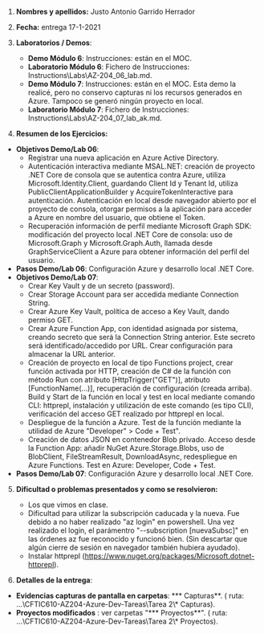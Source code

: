 1. **Nombres y apellidos:** Justo Antonio Garrido Herrador

2. **Fecha:** entrega 17-1-2021

3. **Laboratorios / Demos**: 
   - **Demo Módulo 6**: Instrucciones: están en el MOC.
   - **Laboratorio Módulo 6**: Fichero de Instrucciones: Instructions\Labs\AZ-204_06_lab.md.
   - **Demo Módulo 7**: Instrucciones: están en el MOC. Esta demo la realicé, pero no conservo capturas ni los recursos generados en Azure. Tampoco se generó ningún proyecto en local.
   - **Laboratorio Módulo 7**: Fichero de Instrucciones: Instructions\Labs\AZ-204_07_lab_ak.md.
   
4. **Resumen de los Ejercicios:**
* **Objetivos Demo/Lab 06**: 
     * Registrar una nueva aplicación en Azure Active Directory. 
     * Autenticación interactiva mediante MSAL.NET: creación de proyecto .NET Core de consola que se autentica contra Azure, utiliza Microsoft.Identity.Client, guardando Client Id y Tenant Id, utiliza PublicClientApplicationBuilder y AcquireTokenInteractive para autenticación. Autenticación en local desde navegador abierto por el proyecto de consola, otorgar permisos a la aplicación para acceder a Azure en nombre del usuario, que obtiene el Token.
     * Recuperación información de perfil mediante Microsoft Graph SDK: modificación del proyecto local .NET Core de consola: uso de Microsoft.Graph y Microsoft.Graph.Auth, llamada desde GraphServiceClient a Azure para obtener información del perfil del usuario.
* **Pasos Demo/Lab 06**:  Configuración Azure y desarrollo local .NET Core. 
* **Objetivos Demo/Lab 07**: 
     * Crear Key Vault y de un secreto (password).
     * Crear Storage Account para ser accedida mediante Connection String.
     * Crear Azure Key Vault, política de acceso a Key Vault, dando permiso GET.
     * Crear Azure Function App, con identidad asignada por sistema, creando secreto que será la Connection String anterior. Este secreto será identificado/accedido por URL. Crear configuración para almacenar la URL anterior.
     * Creación de proyecto en local de tipo Functions project, crear función activada por HTTP, creación de C# de la función con método Run con atributo [HttpTrigger("GET")], atributo [FunctionName(...)], recuperación de configuración (creada arriba). Build y Start de la función en local y test en local mediante comando CLI: httprepl, instalación y utilización de este comando (es tipo CLI), verificación del acceso GET realizado por httprepl en local.
     * Despliegue de la función a Azure. Test de la función mediante la utilidad de Azure "Developer" > Code + Test".
     * Creación de datos JSON en contenedor Blob privado. Acceso desde la Function App: añadir NuGet Azure.Storage.Blobs, uso de BlobClient, FileStreamResult, DownloadAsync, redespliegue en Azure Functions. Test en Azure: Developer, Code + Test.
* **Pasos Demo/Lab 07**:  Configuración Azure y desarrollo local .NET Core. 

5. **Dificultad o problemas presentados y como se resolvieron:** 
   * Los que vimos en clase.
   * Dificultad para utilizar la subscripción caducada y la nueva. Fue debido a no haber realizado "az login" en powershell. Una vez realizado el login, el parámentro "--subscription [nuevaSubsc]" en las órdenes az  fue reconocido y funcionó bien. (Sin descartar que algún cierre de sesión en navegador también hubiera ayudado). 
   * Instalar httprepl (https://www.nuget.org/packages/Microsoft.dotnet-httprepl).

6. **Detalles de la entrega**: 
* **Evidencias capturas de pantalla en carpetas**: *** Capturas**. ( ruta: ...\\CFTIC610-AZ204-Azure-Dev-Tareas\Tarea 2\\* Capturas).
* **Proyectos modificados** : ver carpetas "*** Proyectos**". ( ruta: ...\CFTIC610-AZ204-Azure-Dev-Tareas\Tarea 2\\* Proyectos).

